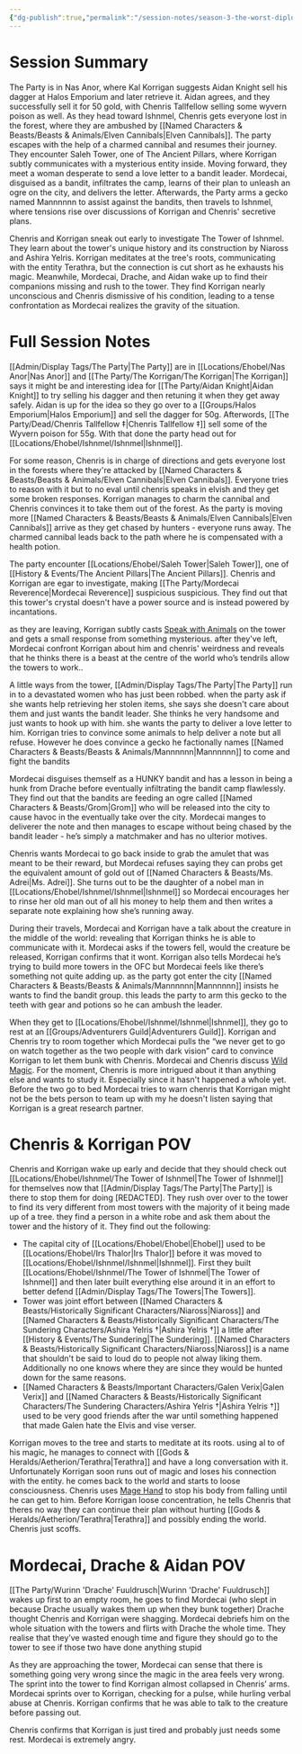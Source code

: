 ```yaml
---
{"dg-publish":true,"permalink":"/session-notes/season-3-the-worst-diplomates/session-14/","noteIcon":""}
---
```



# Session Summary 
The Party is in Nas Anor, where Kal Korrigan suggests Aidan Knight sell his dagger at Halos Emporium and later retrieve it. Aidan agrees, and they successfully sell it for 50 gold, with Chenris Tallfellow selling some wyvern poison as well. As they head toward Ishnmel, Chenris gets everyone lost in the forest, where they are ambushed by [[Named Characters & Beasts/Beasts & Animals/Elven Cannibals\|Elven Cannibals]]. The party escapes with the help of a charmed cannibal and resumes their journey. They encounter Saleh Tower, one of The Ancient Pillars, where Korrigan subtly communicates with a mysterious entity inside. Moving forward, they meet a woman desperate to send a love letter to a bandit leader. Mordecai, disguised as a bandit, infiltrates the camp, learns of their plan to unleash an ogre on the city, and delivers the letter. Afterwards, the Party arms a gecko named Mannnnnn to assist against the bandits, then travels to Ishnmel, where tensions rise over discussions of Korrigan and Chenris' secretive plans.

Chenris and Korrigan sneak out early to investigate The Tower of Ishnmel. They learn about the tower's unique history and its construction by Niaross and Ashira Yelris. Korrigan meditates at the tree's roots, communicating with the entity Terathra, but the connection is cut short as he exhausts his magic. Meanwhile, Mordecai, Drache, and Aidan wake up to find their companions missing and rush to the tower. They find Korrigan nearly unconscious and Chenris dismissive of his condition, leading to a tense confrontation as Mordecai realizes the gravity of the situation.

# Full Session Notes
[[Admin/Display Tags/The Party\|The Party]] are in [[Locations/Ehobel/Nas Anor\|Nas Anor]] and [[The Party/The Korrigan/The Korrigan\|The Korrigan]] says it might be and interesting idea for [[The Party/Aidan Knight\|Aidan Knight]] to try selling his dagger and then retuning it when they get away safely. Aidan is up for the idea so they go over to a [[Groups/Halos Emporium\|Halos Emporium]] and sell the dagger for 50g. Afterwords, [[The Party/Dead/Chenris Tallfellow ‡\|Chenris Tallfellow ‡]] sell some of the Wyvern poison for 55g. With that done the party head out for [[Locations/Ehobel/Ishnmel/Ishnmel\|Ishnmel]].

For some reason, Chenris is in charge of directions and gets everyone lost in the forests where they're attacked by [[Named Characters & Beasts/Beasts & Animals/Elven Cannibals\|Elven Cannibals]]. Everyone tries to reason with it but to no eval until chenris speaks in elvish and they get some broken responses. Korrigan manages to charm the cannibal and Chenris convinces it to take them out of the forest. As the party is moving more [[Named Characters & Beasts/Beasts & Animals/Elven Cannibals\|Elven Cannibals]] arrive as they get chased by hunters - everyone runs away. The charmed cannibal leads back to the path where he is compensated with a health potion. 

The party encounter [[Locations/Ehobel/Saleh Tower\|Saleh Tower]], one of [[History & Events/The Ancient Pillars\|The Ancient Pillars]]. Chenris and Korrigan are egar to investigate, making [[The Party/Mordecai Reverence\|Mordecai Reverence]] suspicious suspicious. They find out that this tower's crystal doesn't have a power source and is instead powered by incantations. 

as they are leaving, Korrigan subtly casts [Speak with Animals](https://www.dndbeyond.com/spells/2258-speak-with-animals) on the tower and gets a small response from something mysterious. after they've left, Mordecai confront Korrigan about him and chenris' weirdness and reveals that he thinks there is a beast at the centre of the world who’s tendrils allow the towers to work..

A little ways from the tower, [[Admin/Display Tags/The Party\|The Party]] run in to a devastated women who has just been robbed. when the party ask if she wants help retrieving her stolen items, she says she doesn't care about them and just wants the bandit leader. She thinks he very handsome and just wants to hook up with him. she wants the party to deliver a love letter to him. Korrigan tries to convince some animals to help deliver a note but all refuse. However he does convince a gecko he factionally names [[Named Characters & Beasts/Beasts & Animals/Mannnnnn\|Mannnnnn]] to come and fight the bandits 

Mordecai disguises themself as a HUNKY bandit and has a lesson in being a hunk from Drache before eventually infiltrating the bandit camp flawlessly. They find out that the bandits are feeding an ogre called [[Named Characters & Beasts/Grom\|Grom]] who will be released into the city to cause havoc in the eventually take over the city. Mordecai manges to deliverer the note and then manages to escape without being chased by the bandit leader - he’s simply a matchmaker and has no ulterior motives.

Chenris wants Mordecai to go back inside to grab the amulet that was meant to be their reward, but Mordecai refuses saying they can probs get the equivalent amount of gold out of [[Named Characters & Beasts/Ms. Adrei\|Ms. Adrei]]. She turns out to be the daughter of a nobel man in [[Locations/Ehobel/Ishnmel/Ishnmel\|Ishnmel]] so Mordecai encourages her to rinse her old man out of all his money to help them and then writes a separate note explaining how she’s running away.

During their travels, Mordecai and Korrigan have a talk about the creature in the middle of the world: revealing that Korrigan thinks he is able to communicate with it. Mordecai asks if the towers fell, would the creature be released, Korrigan confirms that it wont. Korrigan also tells Mordecai he’s trying to build more towers in the OFC but Mordecai feels like there’s something not quite adding up. as the party got enter the city [[Named Characters & Beasts/Beasts & Animals/Mannnnnn\|Mannnnnn]] insists he wants to find the bandit group. this leads the party to arm this gecko to the teeth with gear and potions so he can ambush the leader.

When they get to [[Locations/Ehobel/Ishnmel/Ishnmel\|Ishnmel]], they go to rest at an [[Groups/Adventurers Guild\|Adventurers Guild]]. Korrigan and Chenris try to room together which Mordecai pulls the “we never get to go on watch together as the two people with dark vision” card to convince Korrigan to let them bunk with Chenris. Mordecai and Chenris discuss [Wild Magic](http://dnd5e.wikidot.com/sorcerer:wild-magic). For the moment, Chenris is more intrigued about it than anything else and wants to study it. Especially since it hasn't happened a whole yet. Before the two go to bed Mordecai tries to warn chenris that Korrigan might not be the bets person to team up with my he doesn't listen saying that Korrigan is a great research partner. 

# Chenris & Korrigan POV
Chenris and Korrigan wake up early and decide that they should check out [[Locations/Ehobel/Ishnmel/The Tower of Ishnmel\|The Tower of Ishnmel]] for themselves now that [[Admin/Display Tags/The Party\|The Party]] is there to stop them for doing [REDACTED].  They rush over over to the tower to find its very different from most towers with the majority of it being made up of a tree. they find a person in a white robe and ask them about the tower and the history of it. They find out the following:
- The capital city of [[Locations/Ehobel/Ehobel\|Ehobel]] used to be [[Locations/Ehobel/Irs Thalor\|Irs Thalor]] before it was moved to [[Locations/Ehobel/Ishnmel/Ishnmel\|Ishnmel]]. First they built [[Locations/Ehobel/Ishnmel/The Tower of Ishnmel\|The Tower of Ishnmel]] and then later built everything else around it in an effort to better defend [[Admin/Display Tags/The Towers\|The Towers]].
- Tower was joint effort between [[Named Characters & Beasts/Historically Significant  Characters/Niaross\|Niaross]] and [[Named Characters & Beasts/Historically Significant  Characters/The Sundering Characters/Ashira Yelris †\|Ashira Yelris †]] a little after [[History & Events/The Sundering\|The Sundering]]. [[Named Characters & Beasts/Historically Significant  Characters/Niaross\|Niaross]] is a name that shouldn't be said to loud do to people not alway liking them. Additionally no one knows where they are since they would be hunted down for the same reasons. 
- [[Named Characters & Beasts/Important Characters/Galen Verix\|Galen Verix]] and [[Named Characters & Beasts/Historically Significant  Characters/The Sundering Characters/Ashira Yelris †\|Ashira Yelris †]] used to be very good friends after the war until something happened that made Galen hate the Elvis and vise verser.

Korrigan moves to the tree and starts to meditate at its roots. using al to of his magic, he manages to connect with [[Gods & Heralds/Aetherion/Terathra\|Terathra]] and have a long conversation with it. Unfortunately Korrigan soon runs out of magic and loses his connection with the entity. he comes back to the world and starts to loose consciousness. Chenris uses [Mage Hand](https://www.dndbeyond.com/spells/2173-mage-hand) to stop his body from falling until he can get to him. Before Korrigan loose concentration, he tells Chenris that theres no way they can continue their plan without hurting [[Gods & Heralds/Aetherion/Terathra\|Terathra]] and possibly ending the world. Chenris just scoffs.

# Mordecai, Drache & Aidan POV
[[The Party/Wurinn 'Drache' Fuuldrusch\|Wurinn 'Drache' Fuuldrusch]] wakes up first to an empty room, he goes to find Mordecai (who slept in because Drache usually wakes them up when they bunk together) Drache thought Chenris and Korrigan were shagging. Mordecai debriefs him on the whole situation with the towers and flirts with Drache the whole time. They realise that they’ve wasted enough time and figure they should go to the tower to see if those two have done anything stupid

As they are approaching the tower, Mordecai can sense that there is something going very wrong since the magic in the area feels very wrong. The sprint into the tower to find Korrigan almost collapsed in Chenris’ arms. Mordecai sprints over to Korrigan, checking for a pulse, while hurling verbal abuse at Chenris. Korrigan confirms that he was able to talk to the creature before passing out.

Chenris confirms that Korrigan is just tired and probably just needs some rest. Mordecai is extremely angry. 